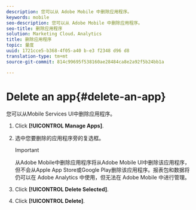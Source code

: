 ```yaml
---
description: 您可以从 Adobe Mobile 中删除应用程序。
keywords: mobile
seo-description: 您可以从 Adobe Mobile 中删除应用程序。
seo-title: 删除应用程序
solution: Marketing Cloud，Analytics
title: 删除应用程序
topic: 量度
uuid: 1721cce5-b368-4f05-a40 b-e3 f2348 d96 d8
translation-type: tm+mt
source-git-commit: 814c99695f538160ae28484ca8e2a92f5b24bb1a

---
```



# Delete an app{#delete-an-app}

您可以从Mobile Services UI中删除应用程序。

1. Click **[!UICONTROL Manage Apps]**.
1. 选中您要删除的应用程序旁的复选框。

   >[!IMPORTANT]
   >
   >从Adobe Mobile中删除应用程序将从Adobe Mobile UI中删除该应用程序，但不会从Apple App Store或Google Play删除该应用程序。报表包和数据将仍可以在 Adobe Analytics 中使用，但无法在 Adobe Mobile 中进行管理。

1. Click **[!UICONTROL Delete Selected]**.
1. Click **[!UICONTROL Delete]**.
